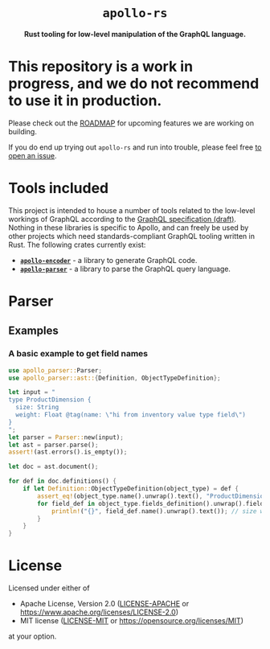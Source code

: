 <div align="center">
  <h1><code>apollo-rs</code></h1>

  <p>
    <strong>Rust tooling for low-level manipulation of the GraphQL language.</strong>
  </p>
</div>

# This repository is a work in progress, and we do not recommend to use it in production.
Please check out the [ROADMAP](ROADMAP.md) for upcoming features we are working on building.

If you do end up trying out `apollo-rs` and run into trouble, please feel free
[to open an issue](https://github.com/apollographql/apollo-rs/issues/new/choose).

# Tools included

This project is intended to house a number of tools related to the low-level
workings of GraphQL according to the [GraphQL
specification (draft)](https://spec.graphql.org/draft). Nothing in
these libraries is specific to Apollo, and can freely be used by other
projects which need standards-compliant GraphQL tooling written in Rust. The
following crates currently exist:

* [**`apollo-encoder`**](crates/apollo-encoder) - a library to generate GraphQL code.
* [**`apollo-parser`**](crates/apollo-parser) - a library to parse the GraphQL
  query language.

# Parser

## Examples

### A basic example to get field names

```rust
use apollo_parser::Parser;
use apollo_parser::ast::{Definition, ObjectTypeDefinition};

let input = "
type ProductDimension {
  size: String
  weight: Float @tag(name: \"hi from inventory value type field\")
}
";
let parser = Parser::new(input);
let ast = parser.parse();
assert!(ast.errors().is_empty());

let doc = ast.document();

for def in doc.definitions() {
    if let Definition::ObjectTypeDefinition(object_type) = def {
        assert_eq!(object_type.name().unwrap().text(), "ProductDimension");
        for field_def in object_type.fields_definition().unwrap().field_definitions() {
            println!("{}", field_def.name().unwrap().text()); // size weight
        }
    }
}
```

# License

Licensed under either of

- Apache License, Version 2.0 ([LICENSE-APACHE](LICENSE-APACHE) or https://www.apache.org/licenses/LICENSE-2.0)
- MIT license ([LICENSE-MIT](LICENSE-MIT) or https://opensource.org/licenses/MIT)

at your option.